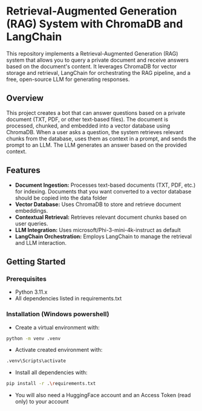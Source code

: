 # Retrieval-Augmented Generation (RAG) System with ChromaDB and LangChain

This repository implements a Retrieval-Augmented Generation (RAG) system that allows you to query a private document and receive answers based on the document's content.  It leverages ChromaDB for vector storage and retrieval, LangChain for orchestrating the RAG pipeline, and a free, open-source LLM for generating responses.

## Overview

This project creates a bot that can answer questions based on a private document (TXT, PDF, or other text-based files).  The document is processed, chunked, and embedded into a vector database using ChromaDB. When a user asks a question, the system retrieves relevant chunks from the database, uses them as context in a prompt, and sends the prompt to an LLM. The LLM generates an answer based on the provided context.

## Features

* **Document Ingestion:**  Processes text-based documents (TXT, PDF, etc.) for indexing. Documents that you want converted to a vector database should be copied into the data folder
* **Vector Database:** Uses ChromaDB to store and retrieve document embeddings.
* **Contextual Retrieval:**  Retrieves relevant document chunks based on user queries.
* **LLM Integration:**  Uses microsoft/Phi-3-mini-4k-instruct as default
* **LangChain Orchestration:** Employs LangChain to manage the retrieval and LLM interaction.

## Getting Started

### Prerequisites

* Python 3.11.x
* All dependencies listed in requirements.txt


### Installation (Windows powershell)

* Create a virtual environment with:
```bash
python -m venv .venv
```
* Activate created environment with:
```bash
.venv\Scripts\activate
```
* Install all dependencies with:
```bash
pip install -r .\requirements.txt
```
* You will also need a HuggingFace account and an Access Token (read only) to your account
